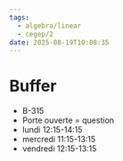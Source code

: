 ```yaml
---
tags:
  - algebra/linear
  - cegep/2
date: 2025-08-19T10:08:35
---
```


# Buffer

- B-315
- Porte ouverte = question
- lundi 12:15-14:15
- mercredi 11:15-13:15
- vendredi 12:15-13:15